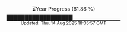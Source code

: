 <p align="center">
⏳Year Progress (61.86 %) <br>
██████████████████▁▁▁▁▁▁▁▁▁▁▁▁ <br>
<sub>Updated: Thu, 14 Aug 2025 18:35:57 GMT</sub>
</p>

